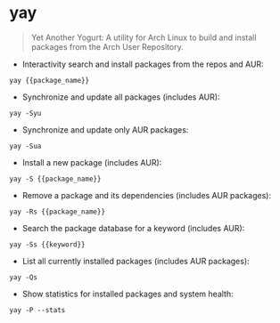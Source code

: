 # yay

> Yet Another Yogurt: A utility for Arch Linux to build and install packages from the Arch User Repository.

- Interactivity search and install packages from the repos and AUR:

`yay {{package_name}}`

- Synchronize and update all packages (includes AUR):

`yay -Syu`

- Synchronize and update only AUR packages:

`yay -Sua`

- Install a new package (includes AUR):

`yay -S {{package_name}}`

- Remove a package and its dependencies (includes AUR packages):

`yay -Rs {{package_name}}`

- Search the package database for a keyword (includes AUR):

`yay -Ss {{keyword}}`

- List all currently installed packages (includes AUR packages):

`yay -Qs`

- Show statistics for installed packages and system health:

`yay -P --stats`
